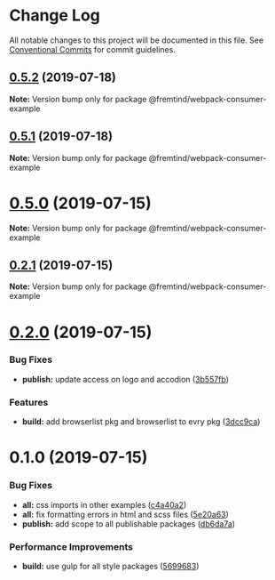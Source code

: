 # Change Log

All notable changes to this project will be documented in this file.
See [Conventional Commits](https://conventionalcommits.org) for commit guidelines.

## [0.5.2](https://github.com/fremtind/jokul/compare/@fremtind/webpack-consumer-example@0.5.1...@fremtind/webpack-consumer-example@0.5.2) (2019-07-18)

**Note:** Version bump only for package @fremtind/webpack-consumer-example





## [0.5.1](https://github.com/fremtind/jokul/compare/@fremtind/webpack-consumer-example@0.5.0...@fremtind/webpack-consumer-example@0.5.1) (2019-07-18)

**Note:** Version bump only for package @fremtind/webpack-consumer-example





# [0.5.0](https://github.com/fremtind/jokul/compare/@fremtind/webpack-consumer-example@0.2.1...@fremtind/webpack-consumer-example@0.5.0) (2019-07-15)

**Note:** Version bump only for package @fremtind/webpack-consumer-example





## [0.2.1](https://github.com/fremtind/jokul/compare/@fremtind/webpack-consumer-example@0.2.0...@fremtind/webpack-consumer-example@0.2.1) (2019-07-15)

**Note:** Version bump only for package @fremtind/webpack-consumer-example





# [0.2.0](https://github.com/fremtind/jokul/compare/@fremtind/webpack-consumer-example@0.1.0...@fremtind/webpack-consumer-example@0.2.0) (2019-07-15)

### Bug Fixes

-   **publish:** update access on logo and accodion ([3b557fb](https://github.com/fremtind/jokul/commit/3b557fb))

### Features

-   **build:** add browserlist pkg and browserlist to evry pkg ([3dcc9ca](https://github.com/fremtind/jokul/commit/3dcc9ca))

# 0.1.0 (2019-07-15)

### Bug Fixes

-   **all:** css imports in other examples ([c4a40a2](https://github.com/fremtind/jokul/commit/c4a40a2))
-   **all:** fix formatting errors in html and scss files ([5e20a63](https://github.com/fremtind/jokul/commit/5e20a63))
-   **publish:** add scope to all publishable packages ([db6da7a](https://github.com/fremtind/jokul/commit/db6da7a))

### Performance Improvements

-   **build:** use gulp for all style packages ([5699683](https://github.com/fremtind/jokul/commit/5699683))
